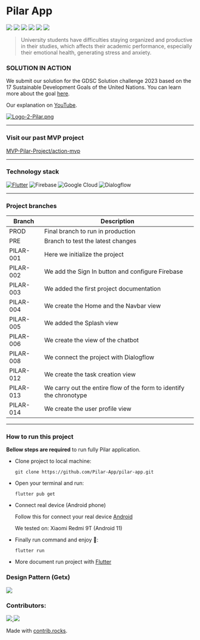 # Pilar App
![](https://img.shields.io/badge/Flutter-3.7.7-blue) ![](https://img.shields.io/badge/firebase__core-%5E2.8.0-yellow) ![](https://img.shields.io/badge/firebase__auth-%5E4.3.0-yellow) ![](https://img.shields.io/badge/firebase__storage-%5E11.0.16-yellow) ![](https://img.shields.io/badge/cloud__firestore-%5E4.5.0-yellow) ![](https://img.shields.io/badge/get-%5E4.6.5-red)

> University students have difficulties staying organized and productive in their studies, which affects their academic performance, especially their emotional health, generating stress and anxiety.

### SOLUTION IN ACTION
We submit our solution for the GDSC Solution challenge 2023 based on the 17 Sustainable Development Goals of the United Nations. You can learn more about the goal [here](https://developers.google.com/community/gdsc-solution-challenge).

Our explanation on [YouTube](https://www.youtube.com/@pilarproductividad).

[![Logo-2-Pilar.png](https://i.postimg.cc/jj2tJdJP/Logo-2-Pilar.png)](https://postimg.cc/qNP9Prwv)

---

### Visit our past MVP project

[MVP-Pilar-Project/action-mvp](https://github.com/Pilar-App/MVP-Pilar-Project/tree/master/action-mvp)

---

### Technology stack

[![Flutter](https://img.shields.io/badge/-Flutter-blue?style=for-the-badge&logo=Flutter)](https://flutter.dev/)
![Firebase](https://img.shields.io/badge/-Firebase-red?style=for-the-badge&logo=Firebase)
![Google Cloud](https://img.shields.io/badge/-Google%20Cloud-black?style=for-the-badge&logo=Google-Cloud)
![Dialogflow](https://img.shields.io/badge/-Dialogflow-blueviolet?style=for-the-badge&logo=Dialogflow)

---

### Project branches

| Branch | Description |
| ------ | ------ |
| PROD | Final branch to run in production |
| PRE | Branch to test the latest changes |
| PILAR-001 | Here we initialize the project |
| PILAR-002 | We add the Sign In button and configure Firebase |
| PILAR-003 | We added the first project documentation |
| PILAR-004 | We create the Home and the Navbar view |
| PILAR-005 | We added the Splash view |
| PILAR-006 | We create the view of the chatbot |
| PILAR-008 | We connect the project with Dialogflow |
| PILAR-012 | We create the task creation view |
| PILAR-013 | We carry out the entire flow of the form to identify the chronotype |
| PILAR-014 | We create the user profile view |

---

### How to run this project
**Bellow steps are required** to run fully Pilar application.

- Clone project to local machine:

  ```git clone https://github.com/Pilar-App/pilar-app.git```

- Open your terminal and run:

  ```flutter pub get```

- Connect real device (Android phone)
  
  Follow this for connect your real device [Android](https://developer.android.com/studio/run/device)
  
  We tested on: Xiaomi Redmi 9T (Android 11)

- Finally run command and enjoy 🎉:

  ```flutter run```

- More document run project with [Flutter](https://docs.flutter.dev/)

### Design Pattern (Getx)

[![](https://res.cloudinary.com/joseniquen/image/upload/v1680322853/pilar/Captura_de_pantalla_2023-03-31_231942_lywcqr.png)](https://res.cloudinary.com/joseniquen/image/upload/v1680322853/pilar/Captura_de_pantalla_2023-03-31_231942_lywcqr.png)


### Contributors:
<a href="https://github.com/Pilar-App/MVP-Pilar-Project/graphs/contributors">
  <img src="https://contrib.rocks/image?repo=Pilar-App/MVP-Pilar-Project" />
</a>
<a href="https://github.com/Ednaly/web-starting/graphs/contributors">
  <img src="https://contrib.rocks/image?repo=Ednaly/web-starting" />
</a>

Made with [contrib.rocks](https://contrib.rocks).
